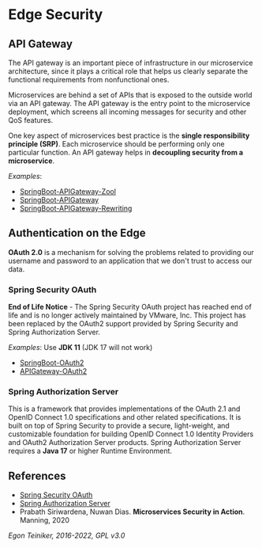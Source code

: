 # Edge Security 

## API Gateway
The API gateway is an important piece of infrastructure in our microservice architecture,
since it plays a critical role that helps us clearly separate the functional requirements
from nonfunctional ones.

Microservices are behind a set of APIs that is exposed to the outside world via an API
gateway.
The API gateway is the entry point to the microservice deployment, which screens all
incoming messages for security and other QoS features.

One key aspect of microservices best practice is the **single responsibility principle (SRP)**.
Each microservice should be performing only one particular function.
An API gateway helps in **decoupling security from a microservice**.

_Examples_:
   * [SpringBoot-APIGateway-Zool](SpringBoot-APIGateway-Zool)
   * [SpringBoot-APIGateway](SpringBoot-APIGateway)
   * [SpringBoot-APIGateway-Rewriting](SpringBoot-APIGateway-Rewriting)


## Authentication on the Edge

**OAuth 2.0** is a mechanism for solving the problems related to providing our
username and password to an application that we don't trust to access our data.

### Spring Security OAuth 
**End of Life Notice** - 
The Spring Security OAuth project has reached end of life and is no longer actively maintained by VMware, Inc.
This project has been replaced by the OAuth2 support provided by Spring Security and Spring Authorization Server.

_Examples_: Use **JDK 11** (JDK 17 will not work)
* [SpringBoot-OAuth2](SpringBoot-OAuth2)
* [APIGateway-OAuth2](APIGateway-OAuth2)
    

### Spring Authorization Server
 This is a framework that provides implementations of the OAuth 2.1 and OpenID Connect 1.0
 specifications and other related specifications. It is built on top of Spring Security to provide a secure,
 light-weight, and customizable foundation for building OpenID Connect 1.0 Identity Providers and OAuth2 Authorization
 Server products.
 Spring Authorization Server requires a **Java 17** or higher Runtime Environment.

## References
* [Spring Security OAuth](https://spring.io/projects/spring-security-oauth)
* [Spring Authorization Server](https://spring.io/projects/spring-authorization-server)
* Prabath Siriwardena, Nuwan Dias. **Microservices Security in Action**. Manning, 2020

*Egon Teiniker, 2016-2022, GPL v3.0*
